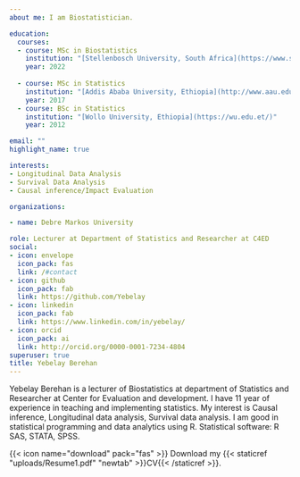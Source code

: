 ```yaml
---
about me: I am Biostatistician.

education:
  courses:
  - course: MSc in Biostatistics
    institution: "[Stellenbosch University, South Africa](https://www.sun.ac.za/english)"
    year: 2022
  
  - course: MSc in Statistics
    institution: "[Addis Ababa University, Ethiopia](http://www.aau.edu.et/)"
    year: 2017
  - course: BSc in Statistics
    institution: "[Wollo University, Ethiopia](https://wu.edu.et/)"
    year: 2012

email: ""
highlight_name: true

interests:
- Longitudinal Data Analysis
- Survival Data Analysis
- Causal inference/Impact Evaluation

organizations:

- name: Debre Markos University

role: Lecturer at Department of Statistics and Researcher at C4ED
social:
- icon: envelope
  icon_pack: fas
  link: /#contact
- icon: github
  icon_pack: fab
  link: https://github.com/Yebelay
- icon: linkedin
  icon_pack: fab
  link: https://www.linkedin.com/in/yebelay/
- icon: orcid
  icon_pack: ai
  link: http://orcid.org/0000-0001-7234-4804 
superuser: true
title: Yebelay Berehan
---
```


Yebelay Berehan is a lecturer of Biostatistics at department of Statistics and Researcher at Center for Evaluation and development. I have 11 year of experience in teaching and implementing statistics. My interest is Causal inference, Longitudinal data analysis, Survival data analysis. I am good in statistical programming and data analytics using R.  Statistical software: R SAS, STATA, SPSS. 


{{< icon name="download" pack="fas" >}} Download my {{< staticref "uploads/Resume1.pdf" "newtab" >}}CV{{< /staticref >}}.
